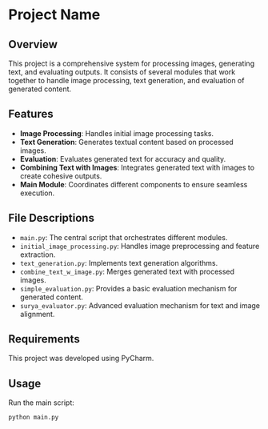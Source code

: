 # Project Name

## Overview
This project is a comprehensive system for processing images, generating text, and evaluating outputs. It consists of several modules that work together to handle image processing, text generation, and evaluation of generated content. 

## Features
- **Image Processing**: Handles initial image processing tasks.
- **Text Generation**: Generates textual content based on processed images.
- **Evaluation**: Evaluates generated text for accuracy and quality.
- **Combining Text with Images**: Integrates generated text with images to create cohesive outputs.
- **Main Module**: Coordinates different components to ensure seamless execution.

## File Descriptions
- `main.py`: The central script that orchestrates different modules.
- `initial_image_processing.py`: Handles image preprocessing and feature extraction.
- `text_generation.py`: Implements text generation algorithms.
- `combine_text_w_image.py`: Merges generated text with processed images.
- `simple_evaluation.py`: Provides a basic evaluation mechanism for generated content.
- `surya_evaluator.py`: Advanced evaluation mechanism for text and image alignment.

## Requirements
This project was developed using PyCharm.

## Usage
Run the main script:
```bash
python main.py
```
